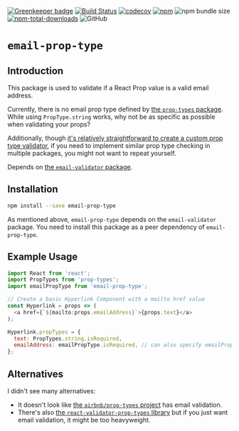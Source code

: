 [![Greenkeeper badge](https://badges.greenkeeper.io/jaebradley/email-prop-type.svg)](https://greenkeeper.io/)
[![Build Status](https://travis-ci.org/jaebradley/email-prop-type.svg?branch=master)](https://travis-ci.org/jaebradley/email-prop-type)
[![codecov](https://codecov.io/gh/jaebradley/email-prop-type/branch/master/graph/badge.svg)](https://codecov.io/gh/jaebradley/email-prop-type)
[![npm](https://img.shields.io/npm/v/email-prop-type.svg)](https://www.npmjs.com/package/email-prop-type)
![npm bundle size](https://img.shields.io/bundlephobia/minzip/email-prop-type)
[![npm-total-downloads](https://img.shields.io/npm/dt/email-prop-type.svg)](https://www.npmjs.com/package/email-prop-type)
![GitHub](https://img.shields.io/github/license/jaebradley/email-prop-type)

# `email-prop-type`

## Introduction

This package is used to validate if a React Prop value is a valid email address.

Currently, there is no email prop type defined by [the `prop-types` package](https://www.npmjs.com/package/prop-types). While using `PropType.string` works, why not be as specific as possible when validating your props?

Additionally, though [it's relatively straightforward to create a custom prop type validator](https://www.ian-thomas.net/custom-proptype-validation-with-react/), if you need to implement similar prop type checking in multiple packages, you might not want to repeat yourself.

Depends on [the `email-validator` package](https://github.com/Sembiance/email-validator).

## Installation

```bash
npm install --save email-prop-type
```

As mentioned above, `email-prop-type` depends on the `email-validator` package. You need to install this package as a peer dependency of `email-prop-type`.

## Example Usage

```javascript
import React from 'react';
import PropTypes from 'prop-types';
import emailPropType from 'email-prop-type';

// Create a basic Hyperlink Component with a mailto href value
const Hyperlink = props => (
  <a href={`${mailto:props.emailAddress}`>{props.text}</a>
);

Hyperlink.propTypes = {
  text: PropTypes.string.isRequired,
  emailAddress: emailPropType.isRequired, // can also specify emailPropType if it is not required
};
```

## Alternatives

I didn't see many alternatives:

* It doesn't look like [the `airbnb/prop-types` project](https://github.com/airbnb/prop-types) has email validation.
* There's also [the `react-validator-prop-types` library](https://www.npmjs.com/package/react-validator-prop-types) but if you just want email validation, it might be too heavyweight.
